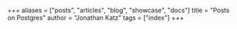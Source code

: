 +++
aliases = ["posts", "articles", "blog", "showcase", "docs"]
title = "Posts on Postgres"
author = "Jonathan Katz"
tags = ["index"]
+++
